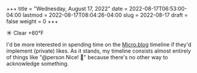 +++
title = "Wednesday, August 17, 2022"
date = 2022-08-17T06:53:00-04:00
lastmod = 2022-08-17T08:04:26-04:00
slug = 2022-08-17
draft = false
weight = 0
+++

☀️   Clear +60°F

I'd be more interested in spending time on the [Micro.blog](https://micro.blog) timeline if they'd implement (private) likes. As it stands, my timeline consists almost entirely of things like "@person Nice! 👏" because there's no other way to acknowledge something.

[//]: # "Exported with love from a post written in Org mode"
[//]: # "- https://github.com/kaushalmodi/ox-hugo"
